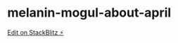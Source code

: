 # melanin-mogul-about-april

[Edit on StackBlitz ⚡️](https://stackblitz.com/edit/melanin-mogul-about-april)
